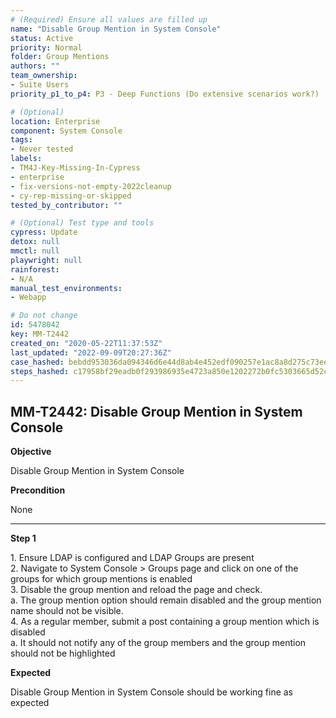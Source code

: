 ```yaml
---
# (Required) Ensure all values are filled up
name: "Disable Group Mention in System Console"
status: Active
priority: Normal
folder: Group Mentions
authors: ""
team_ownership: 
- Suite Users
priority_p1_to_p4: P3 - Deep Functions (Do extensive scenarios work?)

# (Optional)
location: Enterprise
component: System Console
tags: 
- Never tested
labels: 
- TM4J-Key-Missing-In-Cypress
- enterprise
- fix-versions-not-empty-2022cleanup
- cy-rep-missing-or-skipped
tested_by_contributor: ""

# (Optional) Test type and tools
cypress: Update
detox: null
mmctl: null
playwright: null
rainforest: 
- N/A
manual_test_environments: 
- Webapp

# Do not change
id: 5478042
key: MM-T2442
created_on: "2020-05-22T11:37:53Z"
last_updated: "2022-09-09T20:27:36Z"
case_hashed: bebdd953036da094346d6e44d8ab4e452edf090257e1ac8a8d275c73ee425ccfa0c20438cdc9703a41b4158ec74a765e
steps_hashed: c17958bf29eadb0f293986935e4723a850e1202272b0fc5303665d52c65905c5f4c8d0ab088b36772dbfaadbd6397317
---
```


<!-- (Auto-generated) Based on frontmatter's "key" and "name" -->

## MM-T2442: Disable Group Mention in System Console

**Objective**

Disable Group Mention in System Console

**Precondition**

None

---

**Step 1**

1\. Ensure LDAP is configured and LDAP Groups are present\
2\. Navigate to System Console > Groups page and click on one of the groups for which group mentions is enabled\
3\. Disable the group mention and reload the page and check.\
a. The group mention option should remain disabled and the group mention name should not be visible.\
4\. As a regular member, submit a post containing a group mention which is disabled\
a. It should not notify any of the group members and the group mention should not be highlighted

**Expected**

Disable Group Mention in System Console should be working fine as expected
